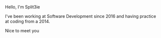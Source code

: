 Hello, I'm Split3ie 

I've been working at Software Development since 2016 and having practice at coding from a 2014.



Nice to meet you
